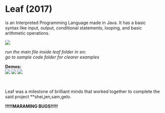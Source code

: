 <h1>Leaf (2017) </h1>
<p>is an Interpreted Programming Language made in Java. It has a basic syntax like input, output, conditional statements, looping, and basic arithmetic operations.</p>

<img src="https://github.com/SheiShei/Leaf/blob/master/src/leaf/FINALsplash(500px).jpg" />

<i>run the main file inside leaf folder in src</i>
<br>
<i>go to sample code folder for clearer examples</i>

<strong>Demos:</strong>
<br>
<img src="https://github.com/SheiShei/Leaf/blob/master/example_1.gif" />
<img src="https://github.com/SheiShei/Leaf/blob/master/example_2.gif" />
<img src="https://github.com/SheiShei/Leaf/blob/master/example_3.gif" />

<br>

Leaf was a milestone of brilliant minds that worked together to complete the said project  **shei,jen,sam,gelo.




<strong>!!!!!MARAMING BUGS!!!!!</strong>
